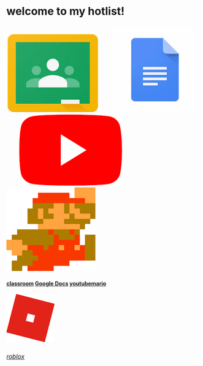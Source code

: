<head>
<body><h1>
welcome to my hotlist!
</h1>
<h3>
<img src="download.jpg">&emsp;&emsp;<img src="download-1.jpg">&emsp;&emsp;<img src="Youtube.png">&emsp;&emsp;<img src="mario.png">
</h3>
<h4> <a href="https://classroom.google.com/u/0/h">classroom</a> <a href="https://docs.google.com/document/u/0/?tgif=d">Google Docs</a> <a href="https://www.youtube.com/">youtube</a><a href="https://supermarioemulator.com/">mario</a>
</h4>
<h5>
<img src="roblox.png">
</h5>
<h6>
<a href="https://web.roblox.com/home"><font size="3">roblox</font></a></font>
</h6>
</body>
</html>
